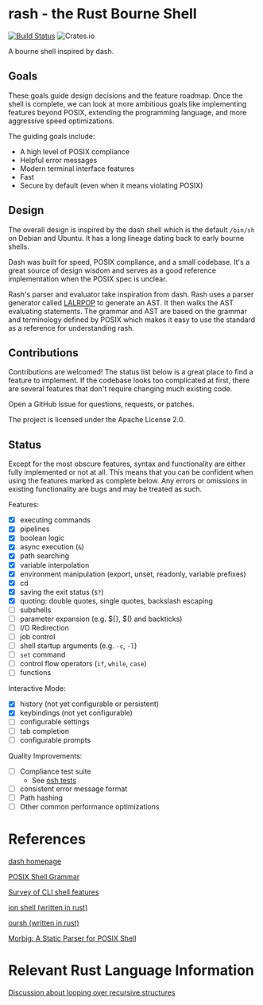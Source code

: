 # rash - the Rust Bourne Shell

[![Build Status](https://github.com/absurdhero/rash-shell/actions/workflows/build.yml/badge.svg)](https://github.com/absurdhero/rash-shell/actions)
![Crates.io](https://img.shields.io/crates/v/rash-shell.svg)

A bourne shell inspired by dash.

## Goals

These goals guide design decisions and the feature roadmap.
Once the shell is complete, we can look at more ambitious goals like
implementing features beyond POSIX, extending the programming language,
and more aggressive speed optimizations.

The guiding goals include:

 - A high level of POSIX compliance
 - Helpful error messages
 - Modern terminal interface features
 - Fast
 - Secure by default (even when it means violating POSIX)

## Design

The overall design is inspired by the dash shell which is the default
`/bin/sh` on Debian and Ubuntu. It has a long lineage dating back to
early bourne shells.

Dash was built for speed, POSIX compliance, and a small codebase.
It's a great source of design wisdom and serves as a good reference
implementation when the POSIX spec is unclear.

Rash's parser and evaluator take inspiration from dash.
Rash uses a parser generator called [LALRPOP](https://github.com/lalrpop/lalrpop)
to generate an AST. It then walks the AST evaluating statements.
The grammar and AST are based on the grammar and terminology defined by
POSIX which makes it easy to use the standard as a reference for
understanding rash.

## Contributions

Contributions are welcomed! The status list below is a great place
to find a feature to implement. If the codebase looks too complicated
at first, there are several features that don't require changing much
existing code.

Open a GitHub Issue for questions, requests, or patches.

The project is licensed under the Apache License 2.0.

## Status

Except for the most obscure features,
syntax and functionality are either fully implemented or not at all.
This means that you can be confident when using the features marked as
complete below. Any errors or omissions in existing functionality are
bugs and may be treated as such.

Features:

- [x] executing commands
- [x] pipelines
- [x] boolean logic
- [x] async execution (`&`)
- [x] path searching
- [x] variable interpolation
- [x] environment manipulation (export, unset, readonly, variable prefixes)
- [x] cd
- [x] saving the exit status (`$?`)
- [X] quoting: double quotes, single quotes, backslash escaping
- [ ] subshells
- [ ] parameter expansion (e.g. ${}, $() and backticks)
- [ ] I/O Redirection
- [ ] job control
- [ ] shell startup arguments (e.g. `-c`, `-l`)
- [ ] `set` command
- [ ] control flow operators (`if`, `while`, `case`)
- [ ] functions

Interactive Mode:

- [x] history (not yet configurable or persistent)
- [x] keybindings (not yet configurable)
- [ ] configurable settings
- [ ] tab completion
- [ ] configurable prompts

Quality Improvements:

- [ ] Compliance test suite
    - See [osh tests](http://www.oilshell.org/cross-ref.html?tag=spec-test#spec-test)
- [ ] consistent error message format
- [ ] Path hashing
- [ ] Other common performance optimizations

# References

[dash homepage](http://gondor.apana.org.au/~herbert/dash/)

[POSIX Shell Grammar](http://pubs.opengroup.org/onlinepubs/9699919799/utilities/V3_chap02.html#tag_18_10_02)

[Survey of CLI shell features](https://en.wikipedia.org/wiki/Comparison_of_command_shells)

[ion shell (written in rust)](https://gitlab.redox-os.org/redox-os/ion)

[oursh (written in rust)](https://github.com/nixpulvis/oursh)

[Morbig: A Static Parser for POSIX Shell](https://niols.fr/materials/papers/sle18.pdf)

# Relevant Rust Language Information

[Discussion about looping over recursive structures](https://stackoverflow.com/questions/37986640/cannot-obtain-a-mutable-reference-when-iterating-a-recursive-structure-cannot-b)

